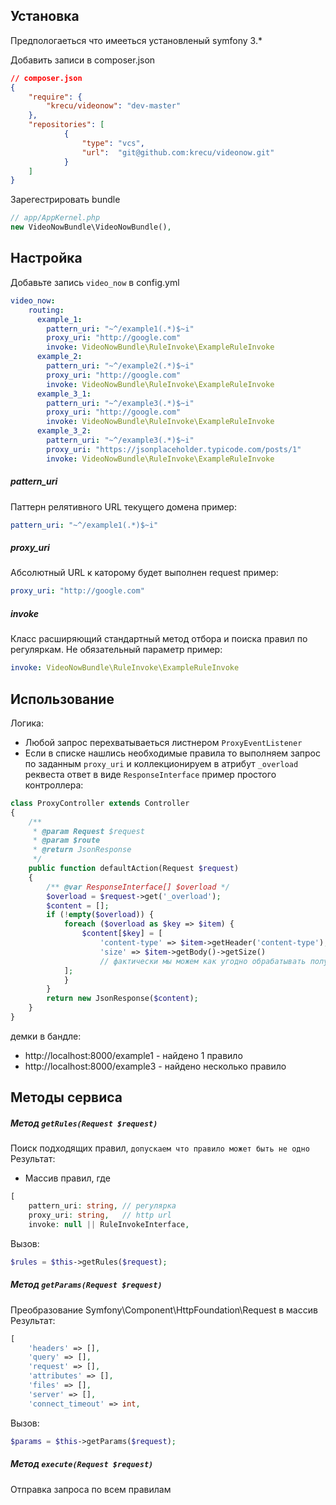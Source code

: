 ## Установка ##

Предпологаеться что имееться установленый symfony 3.*

Добавить записи в composer.json
```json
// composer.json
{
    "require": {
        "krecu/videonow": "dev-master"
    },
    "repositories": [
            {
                "type": "vcs",
                "url":  "git@github.com:krecu/videonow.git"
            }
    ]
}
```

Зарегестрировать bundle
```php
// app/AppKernel.php
new VideoNowBundle\VideoNowBundle(),
```

## Настройка ##
Добавьте запись `video_now` в config.yml

```yml
video_now:
    routing:
      example_1:
        pattern_uri: "~^/example1(.*)$~i"
        proxy_uri: "http://google.com"
        invoke: VideoNowBundle\RuleInvoke\ExampleRuleInvoke
      example_2:
        pattern_uri: "~^/example2(.*)$~i"
        proxy_uri: "http://google.com"
        invoke: VideoNowBundle\RuleInvoke\ExampleRuleInvoke
      example_3_1:
        pattern_uri: "~^/example3(.*)$~i"
        proxy_uri: "http://google.com"
        invoke: VideoNowBundle\RuleInvoke\ExampleRuleInvoke
      example_3_2:
        pattern_uri: "~^/example3(.*)$~i"
        proxy_uri: "https://jsonplaceholder.typicode.com/posts/1"
        invoke: VideoNowBundle\RuleInvoke\ExampleRuleInvoke
```

##### pattern_uri
Паттерн релятивного URL текущего домена 
пример:
```yml
pattern_uri: "~^/example1(.*)$~i"
```
##### proxy_uri
Абсолютный URL к каторому будет выполнен request
пример:
```yml
proxy_uri: "http://google.com"
```
##### invoke
Класс расширяющий стандартный метод отбора и поиска правил по регуляркам. Не обязательный параметр
пример:
```yml
invoke: VideoNowBundle\RuleInvoke\ExampleRuleInvoke
```

## Использование ##
Логика:
- Любой запрос перехватываеться листнером `ProxyEventListener`
- Если в списке нашлись необходимые правила то выполняем запрос по заданным `proxy_uri` и коллекционируем в атрибут `_overload` реквеста ответ в виде `ResponseInterface`
пример простого контроллера:
```php
class ProxyController extends Controller
{
    /**
     * @param Request $request
     * @param $route
     * @return JsonResponse
     */
    public function defaultAction(Request $request)
    {
        /** @var ResponseInterface[] $overload */
        $overload = $request->get('_overload');
        $content = [];
        if (!empty($overload)) {
            foreach ($overload as $key => $item) {
                $content[$key] = [
                    'content-type' => $item->getHeader('content-type'),
                    'size' => $item->getBody()->getSize()
                    // фактически мы можем как угодно обрабатывать полученные данные
            ];
            }
        }
        return new JsonResponse($content);
    }
}
```

демки в бандле:
- http://localhost:8000/example1 - найдено 1 правило
- http://localhost:8000/example3 - найдено несколько правило


## Методы сервиса ##
##### Метод `getRules(Request $request)`
Поиск подходящих правил, `допускаем что правило может быть не одно`
Результат:
* Массив правил, где
```php
[
    pattern_uri: string, // регулярка
    proxy_uri: string,   // http url
    invoke: null || RuleInvokeInterface,
```

Вызов:
```php
$rules = $this->getRules($request);
```

##### Метод `getParams(Request $request)`
Преобразование Symfony\Component\HttpFoundation\Request в массив
Результат:
```php
[
    'headers' => [],
    'query' => [],
    'request' => [],
    'attributes' => [],
    'files' => [],
    'server' => [],
    'connect_timeout' => int,
```

Вызов:
```php
$params = $this->getParams($request);
```

##### Метод `execute(Request $request)`
Отправка запроса по всем правилам